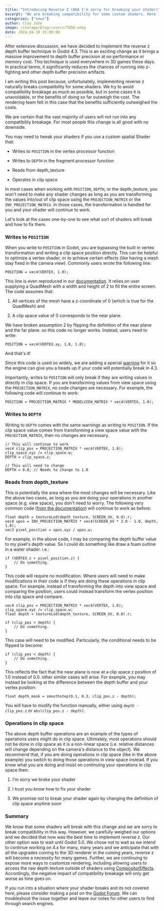 ```yaml
---
title: "Introducing Reverse Z (AKA I'm sorry for breaking your shader)"
excerpt: "We are breaking compatibility for some custom shaders. Here is why."
categories: ["news"]
author: Clay John
image: /storage/blog/covers/TODO.webp
date: 2024-04-19 15:00:00
---
```


After extensive discussion, we have decided to implement the reverse z depth buffer technique in Godot 4.3. This is an exciting change as it brings a massive improvement to depth buffer precision at no performance or memory cost. This technique is used everywhere in 3D games these days. In practical terms, it significantly reduces the chances of running into z-fighting and other depth buffer precision artifacts. 

I am writing this post because, unfortunately, implementing reverse z naturally breaks compatibility for some shaders. We try to avoid compatibility breakage as much as possible, but in some cases it is unavoidable, or the benefits of doing so far outweigh the cost. The rendering team felt in this case that the benefits sufficiently outweighed the costs.

We are certain that the vast majority of users will not run into any compatibility breakage. For most people this change is all good with no downside. 

You may need to tweak your shaders if you use a custom spatial Shader that:

- Writes to ``POSITION`` in the vertex processor function

- Writes to ``DEPTH``  in the fragment processor function

- Reads from depth_texture

- Operates in clip space

In most cases when working with ``POSITION``, ``DEPTH``, or the depth_texture, you won't need to make any shader changes as long as you are transforming the values into/out of clip space using the ``PROJECTION_MATRIX`` or the ``INV_PROJECTION_MATRIX``. In those cases, the transformation is handled for you and your shader will continue to work. 

Let's look at the cases one-by-one to see what sort of shaders will break and how to fix them.


### Writes to ``POSITION``

When you write to ``POSITION`` in Godot, you are bypassing the built in vertex transformation and writing a clip space position directly. This can be helpful to optimize a vertex shader, or to achieve certain effects (like having a mesh stay fixed in the camera view). Commonly users wrote the following line:

```
POSITION = vec4(VERTEX, 1.0);
```

This line is even reproduced in our [documentation](https://docs.godotengine.org/en/4.2/tutorials/shaders/advanced_postprocessing.html). It relies on user supplying a QuadMesh with a width and height of 2 to fill the entire screen. The code assumes that:

1. All vertices of the mesh have a z-coordinate of 0 (which is true for the QuadMesh) and

2. A clip space value of 0 corresponds to the near plane.

We have broken assumption 2 by flipping the definition of the near plane and the far plane. so this code no longer works. Instead, users need to write:

```
POSITION = vec4(VERTEX.xy, 1.0, 1.0);
```

And that's it!

Since this code is used so widely, we are adding a special [warning](https://github.com/godotengine/godot/pull/90587) for it so the engine can give you a heads up if your code will potentially break in 4.3.

Importantly, writes to ``POSITION`` will only break if they are writing values in directly in clip space. If you are transforming values from view space using the ``PROJECTION_MATRIX``, no code changes are necessary. For example, the following code will continue to work:

```
POSITION = PROJECTION_MATRIX * MODELVIEW_MATRIX * vec4(VERTEX, 1.0);
```

### Writes to ``DEPTH``

Writing to ``DEPTH`` comes with the same warnings as writing to ``POSITION``. If the clip space value comes from transforming a view space value with the ``PROJECTION_MATRIX``, then no changes are necessary. 

```
// This will continue to work
vec4 clip_pos = PROJECTION_MATRIX * vec4(VERTEX, 1.0);
clip_space.xyz /= clip_space.w;
DEPTH = clip_space.z;

// This will need to change
DEPTH = 0.0; // Needs to change to 1.0
```

### Reads from depth_texture

This is potentially the area where the most changes will be necessary. Like the above two cases, as long as you are doing your operations in another space (e.g. view space), you don't need to worry. The following very common code ([from the documentation](https://docs.godotengine.org/en/4.2/tutorials/shaders/screen-reading_shaders.html#depth-texture)) will continue to work as before:

```
float depth = textureLod(depth_texture, SCREEN_UV, 0.0).r;
vec4 upos = INV_PROJECTION_MATRIX * vec4(SCREEN_UV * 2.0 - 1.0, depth, 1.0);
vec3 pixel_position = upos.xyz / upos.w;
```

For example, in the above code, I may be comparing the depth buffer value to my pixel's depth value. So I could do something like draw a foam outline in a water shader. i.e.:

```
if (VERTEX.z > pixel_position.z) {
    // Do something.
}
```

This code will require no modification. Where users will need to make modifications in their code is if they are doing these operations in clip space. For example, instead of transforming the depth into view space and comparing the position, users could instead transform the vertex position into clip space and compare. 

```
vec4 clip_pos = PROJECTION_MATRIX * vec4(VERTEX, 1.0);
clip_space.xyz /= clip_space.w;
float depth = textureLod(depth_texture, SCREEN_UV, 0.0).r;

if (clip_pos > depth) {
    // Do something.
}
```

This case will need to be modified. Particularly, the conditional needs to be flipped to become:

```
if (clip_pos < depth) {
    // Do something.
}
```

This reflects the fact that the near plane is now at a clip space z position of 1.0 instead of 0.0. other similar cases will arise. For example, you may instead be looking at the difference between the depth buffer and your vertex position:

```
float depth_mask = smoothstep(0.1, 0.3, clip_pos.z - depth);
```

You will have to modify the function manually, either using ``depth - clip_pos.z`` or ``abs(clip_pos.z - depth)``.

### Operations in clip space

The above depth buffer operations are an example of the types of operations users might do in clip space. Ultimately, most operations should not be done in clip space as it is a non-linear space (i.e. relative distances will change depending on the camera's distance to the object). We recommend that, if you are doing operations in clip space (like in the above example) you switch to doing those operations in view space instead. If you know what you are doing and insist on continuing your operations in clip space then:

1. I'm sorry we broke your shader

2. I trust you know how to fix your shader

3. We promise not to break your shader again by changing the definition of clip space anytime soon

### Summary

We know that some shaders will break with this change and we are sorry to break compatibility in this way. However, we carefully weighed our options and we decided that now was the best time to implement reverse z. Our other option was to wait until Godot 5.0. We chose not to wait as we intend to continue working on 4.x for many, many years and we anticipate that with all the upgrades coming to the 3D renderer in the coming years, reverse z will become a necessity for many games. Further, we are continuing to expose more ways to customize rendering, including allowing users to access the raw depth texture outside of shaders using [CompositorEffects](https://github.com/godotengine/godot/pull/80214). Accordingly, the negative impact of compatibility breakage will only get worse as time goes on. 

If you run into a situation where your shader breaks and its not covered here, please consider making a post on the [Godot Forum](https://forum.godotengine.org/). We can troubleshoot the issue together and leave our notes for other users to find through search engines. 
